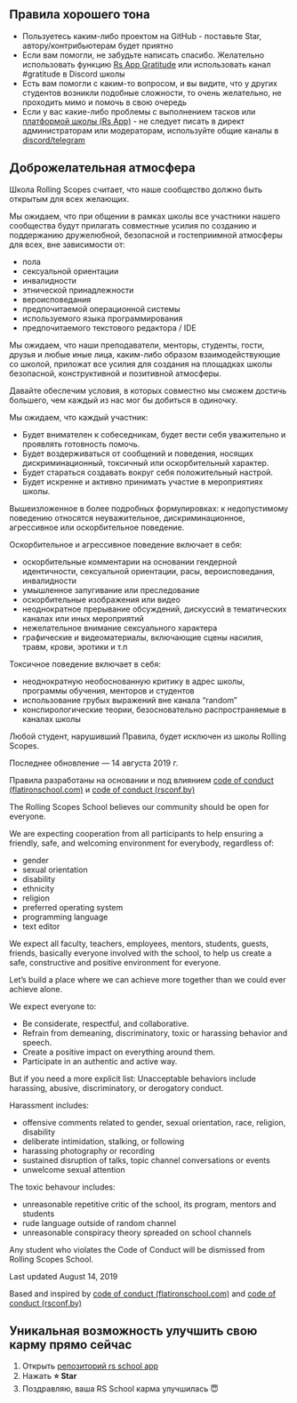 ﻿## Правила хорошего тона
- Пользуетесь каким-либо проектом на GitHub - поставьте Star, автору/контрибьютерам будет приятно
- Если вам помогли, не забудьте написать спасибо. Желательно использовать функцию [Rs App Gratitude](https://app.rs.school/gratitude) или использовать канал #gratitude в Discord школы
- Есть вам помогли с каким-то вопросом, и вы видите, что у других студентов возникли подобные сложности, то очень желательно, не проходить мимо и помочь в свою очередь
- Если у вас какие-либо проблемы с выполнением тасков или [платформой школы (Rs App)](rs-app.md) - не следует писать в директ администраторам или модераторам, используйте общие каналы в [discord/telegram](rs-school-chats.md)

## Доброжелательная атмосфера

Школа Rolling Scopes считает, что наше сообщество должно быть открытым для всех желающих.

Мы ожидаем, что при общении в рамках школы все участники нашего сообщества будут прилагать совместные усилия по созданию и поддержанию дружелюбной, безопасной и гостеприимной атмосферы для всех, вне зависимости от:

* пола
* сексуальной ориентации
* инвалидности
* этнической принадлежности
* вероисповедания
* предпочитаемой операционной системы
* используемого языка программирования
* предпочитаемого текстового редактора / IDE

Мы ожидаем, что наши преподаватели, менторы, студенты, гости, друзья и любые иные лица, каким-либо образом взаимодействующие со школой, приложат все усилия для создания на площадках школы безопасной, конструктивной и позитивной атмосферы.

Давайте обеспечим условия, в которых совместно мы сможем достичь большего, чем каждый из нас мог бы добиться в одиночку.

Мы ожидаем, что каждый участник:

* Будет внимателен к собеседникам, будет вести себя уважительно и проявлять готовность помочь.
* Будет воздерживаться от сообщений и поведения, носящих дискриминационный, токсичный или оскорбительный характер.
* Будет стараться создавать вокруг себя положительный настрой.
* Будет искренне и активно принимать участие в мероприятиях школы.

Вышеизложенное в более подробных формулировках: к недопустимому поведению относятся неуважительное, дискриминационное, агрессивное или оскорбительное поведение.

Оскорбительное и агрессивное поведение включает в себя:
* оскорбительные комментарии на основании гендерной идентичности, сексуальной ориентации, расы, вероисповедания, инвалидности
* умышленное запугивание или преследование
* оскорбительные изображения или видео
* неоднократное прерывание обсуждений, дискуссий в тематических каналах или иных мероприятий
* нежелательное внимание сексуального характера
* графические и видеоматериалы, включающие сцены насилия, травм, крови, эротики и т.п

Токсичное поведение включает в себя:
* неоднократную необоснованную критику в адрес школы, программы обучения, менторов и студентов
* использование грубых выражений вне канала “random”
* конспирологические теории, безосновательно распространяемые в каналах школы

Любой студент, нарушивший Правила, будет исключен из школы Rolling Scopes.

Последнее обновление — 14 августа 2019 г.

Правила разработаны на основании и под влиянием [code of conduct (flatironschool.com)](https://www.flatironschool.com/code-of-conduct/) и [code of conduct (rsconf.by)](https://rsconf.by/code-of-conduct.html)

The Rolling Scopes School believes our community should be open for everyone.

We are expecting cooperation from all participants to help ensuring a friendly, safe, and welcoming environment for everybody, regardless of:

* gender
* sexual orientation
* disability
* ethnicity
* religion
* preferred operating system
* programming language
* text editor

We expect all faculty, teachers, employees, mentors, students, guests, friends, basically everyone involved with the school, to help us create a safe, constructive and positive environment for everyone.

Let’s build a place where we can achieve more together than we could ever achieve alone.

We expect everyone to:

* Be considerate, respectful, and collaborative.
* Refrain from demeaning, discriminatory, toxic or harassing behavior and speech.
* Create a positive impact on everything around them.
* Participate in an authentic and active way.

But if you need a more explicit list: Unacceptable behaviors include harassing, abusive, discriminatory, or derogatory conduct.

Harassment includes:
* offensive comments related to gender, sexual orientation, race, religion, disability
* deliberate intimidation, stalking, or following
* harassing photography or recording
* sustained disruption of talks, topic channel conversations or events
* unwelcome sexual attention

The toxic behavour includes:
* unreasonable repetitive critic of the school, its program, mentors and students
* rude language outside of random channel
* unreasonable conspiracy theory spreaded on school channels

Any student who violates the Code of Conduct will be dismissed from Rolling Scopes School.

Last updated August 14, 2019

Based and inspired by [code of conduct (flatironschool.com)](https://www.flatironschool.com/code-of-conduct/) and [code of conduct (rsconf.by)](https://rsconf.by/code-of-conduct.html)

## Уникальная возможность улучшить свою карму прямо сейчас
1. Открыть [репозиторий rs school app](https://github.com/rolling-scopes/rsschool-app)
2. Нажать **:star: Star**
3. Поздравляю, ваша RS School карма улучшилась :innocent:
